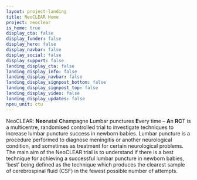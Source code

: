 ```yaml
---
layout: project-landing
title: NeoCLEAR Home
project: neoclear
is_home: true
display_cta: false
display_funder: false
display_hero: false
display_navbar: false
display_social: false
display_support: false
landing_display_cta: false
landing_display_info: false
landing_display_navbar: false
landing_display_signpost_bottom: false
landing_display_signpost_top: false
landing_display_video: false
landing_display_updates: false
npeu_unit: ctu
---
```

NeoCLEAR: **Neo**natal **C**hampagne **L**umbar punctures **E**very time – **A**n **RC**T is a multicentre, randomised controlled trial to investigate techniques to increase lumbar puncture success in newborn babies. Lumbar puncture is a procedure performed to diagnose meningitis or another neurological condition, and sometimes as treatment for certain neurological problems. The main aim of the NeoCLEAR trial is to understand if there is a best technique for achieving a successful lumbar puncture in newborn babies, ‘best’ being defined as the technique which produces the clearest sample of cerebrospinal fluid (CSF) in the fewest possible number of attempts.